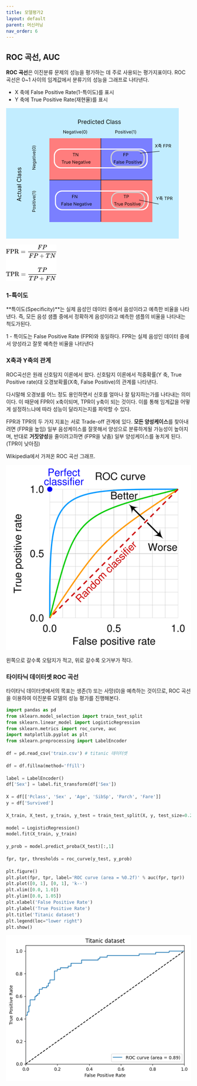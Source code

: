 ```yaml
---
title: 모델평가2
layout: default
parent: 머신러닝
nav_order: 6
---
```


## ROC 곡선, AUC

**ROC 곡선**은 이진분류 문제의 성능을 평가하는 데 주로 사용되는 평가지표이다. ROC 곡선은 0~1 사이의 임계값에서 분류기의 성능을 그래프로 나타낸다.

* X 축에  False Positive Rate(1-특이도)를 표시
* Y 축에  True Positive Rate(재현율)를 표시



![](../../assets/images/ml/ros1.png)

![](../../assets/images/ml/ros2.png)

### 1-특이도

**특이도(Specificity)**는 실제 음성인 데이터 중에서 음성이라고 예측한 비율을 나타낸다. 즉, 모든 음성 샘플 중에서 정확하게 음성이라고 예측한 샘플의 비율을 나타내는 척도가된다.

1 - 특이도는 False Positive Rate (FPR)와 동일하다. FPR는 실제 음성인 데이터 중에서 양성라고 잘못 예측한 비율을 나타낸다



### X축과 Y축의 관계

ROC곡선은 원래 신호탐지 이론에서 왔다. 신호탐지 이론에서 적중확률(Y 축, True Positive rate)대 오경보확률(X축, False Positive)의 관계를 나타낸다. 

다시말해 오경보를 어느 정도 용인하면서 신호를 얼마나 잘 탐지하는가를 나타내는 의미이다. 이 때문에 FPR이 x축이되며, TPR이 y축이 되는 것이다. 이를 통해 임계값을 어떻게 설정하느냐에 따라 성능이 달라지는지를 파악할 수 있다.

FPR과 TPR의 두 가지 지표는 서로 Trade-off 관계에 있다. **모든 양성케이스**를 찾아내려면 (FPR을 높임) 일부 음성케이스를 잘못해서 양성으로 분류하게될 가능성이 높아지며, 반대로 **거짓양성**을 줄이려고하면 (FPR을 낮춤) 일부 양성케이스를 놓치게 된다. (TPR이 낮아짐)



Wikipedia에서 가져온 ROC 곡선 그래프.

![](../../assets/images/ml/roc2.png)

왼쪽으로 갈수록 오탐지가 적고, 위로 갈수록 오거부가 적다.







### 타이타닉 데이터셋 ROC 곡선

타이타닉 데이터셋에서의 목표는 생존(1) 또는 사망(0)을 예측하는 것이므로, ROC 곡선을 이용하여 이진분류 모델의 성능 평가를 진행해본다.

```python
import pandas as pd
from sklearn.model_selection import train_test_split
from sklearn.linear_model import LogisticRegression
from sklearn.metrics import roc_curve, auc
import matplotlib.pyplot as plt
from sklearn.preprocessing import LabelEncoder

df = pd.read_csv('train.csv') # titanic 데이터셋

df = df.fillna(method='ffill')

label = LabelEncoder()
df['Sex'] = label.fit_transform(df['Sex'])

X = df[['Pclass', 'Sex' , 'Age', 'SibSp', 'Parch', 'Fare']]
y = df['Survived']

X_train, X_test, y_train, y_test = train_test_split(X, y, test_size=0.2, random_state=42)

model = LogisticRegression()
model.fit(X_train, y_train)

y_prob = model.predict_proba(X_test)[:,1]

fpr, tpr, thresholds = roc_curve(y_test, y_prob)

plt.figure()
plt.plot(fpr, tpr, label='ROC curve (area = %0.2f)' % auc(fpr, tpr))
plt.plot([0, 1], [0, 1], 'k--')
plt.xlim([0.0, 1.0])
plt.ylim([0.0, 1.05])
plt.xlabel('False Positive Rate')
plt.ylabel('True Positive Rate')
plt.title('Titanic dataset')
plt.legend(loc="lower right")
plt.show()
```

![](../../assets/images/ml/roc1.png)

